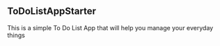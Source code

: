 ## ToDoListAppStarter
This is a simple To Do List App that will help you manage your everyday things
